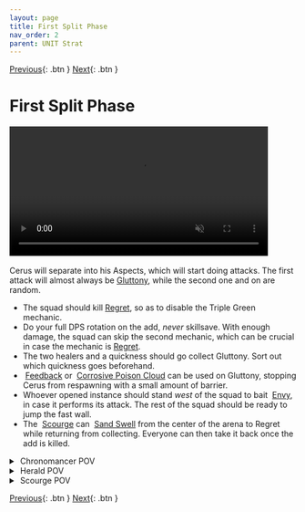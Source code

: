 ```yaml
---
layout: page
title: First Split Phase
nav_order: 2
parent: UNIT Strat
---
```


[Previous](phase1/seq3.html){: .btn } [Next](phase2.html){: .btn }

# First Split Phase

<video class="center" width="90%" controls muted>
  <source src="../videos/split1/full.mp4" type="video/mp4">
</video>

<img class="divider">

Cerus will separate into his Aspects, which will start doing attacks. The first attack will almost always be [Gluttony], while the second one and on are random.
- The squad should kill <img class="inline empowered_add">[Regret], so as to disable the Triple Green mechanic.
- Do your full DPS rotation on the add, _never_ skillsave. With enough damage, the squad can skip the second mechanic, which can be crucial in case the mechanic is <img class="inline empowered_add">[Regret].
- The two healers and a quickness should go collect Gluttony. Sort out which quickness goes beforehand.
- <img class="inline feedback"> [Feedback] or  <img class="inline cpc"> [Corrosive Poison Cloud] can be used on Gluttony, stopping Cerus from respawning with a small amount of barrier.
- Whoever opened instance should stand _west_ of the squad to bait <img class="inline empowered_add"> [Envy], in case it performs its attack. The rest of the squad should be ready to jump the fast wall.
- The <img class="inline scourge"> [Scourge] can <img class="inline sand-swell"> [Sand Swell] from the center of the arena to Regret while returning from collecting. Everyone can then take it back once the add is killed.

<details>
  <summary><img class="inline chrono"> Chronomancer POV</summary>
  <iframe class="youtube-video" src="https://www.youtube.com/embed/OA3tzmAsea0?si=ytuj9FtN2UTVK0Zw&start=99&end=124&mute=1 " frameborder="0" allow="accelerometer; clipboard-write; encrypted-media; gyroscope; picture-in-picture; web-share" referrerpolicy="strict-origin-when-cross-origin" allowfullscreen></iframe>
</details>
<details>
  <summary><img class="inline herald"> Herald POV</summary>
  <iframe class="youtube-video" src="https://www.youtube.com/embed/1NhFc7-NlkE?si=DkrrZ457SCPF-Rf5&start=97&end=124&mute=1 " frameborder="0" allow="accelerometer; clipboard-write; encrypted-media; gyroscope; picture-in-picture; web-share" referrerpolicy="strict-origin-when-cross-origin" allowfullscreen></iframe>
</details>
<details>
  <summary><img class="inline scourge"> Scourge POV</summary>
  <iframe class="youtube-video" src="https://www.youtube.com/embed/PxAi-bWHTsg?si=96CSuM_yvkiQjOEv&start=103&end=127&mute=1 " frameborder="0" allow="accelerometer; clipboard-write; encrypted-media; gyroscope; picture-in-picture; web-share" referrerpolicy="strict-origin-when-cross-origin" allowfullscreen></iframe>
</details>

[Previous](phase1/seq3.html){: .btn } [Next](phase2.html){: .btn }

[Regret]: ../mechanics/aspects/regret.md
[Gluttony]: ../mechanics/aspects/gluttony.md
[Envy]: ../mechanics/aspects/envy.md
[Scourge]: https://wiki.guildwars2.com/wiki/Scourge
[Sand Swell]: https://wiki.guildwars2.com/wiki/Sand_Swell
[Corrosive Poison Cloud]: https://wiki.guildwars2.com/wiki/Corrosive_Poison_Cloud
[Feedback]: https://wiki.guildwars2.com/wiki/Feedback
[Gluttony]: ../mechanics/aspects/gluttony.html